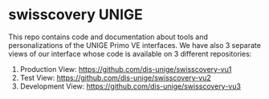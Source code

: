 # swisscovery UNIGE

This repo contains code and documentation about tools and personalizations of the UNIGE Primo VE interfaces. We have also 3 separate views of our interface whose code is available on 3 different repositories:

1. Production View: https://github.com/dis-unige/swisscovery-vu1 
1. Test View: https://github.com/dis-unige/swisscovery-vu2 
1. Development View: https://github.com/dis-unige/swisscovery-vu3

